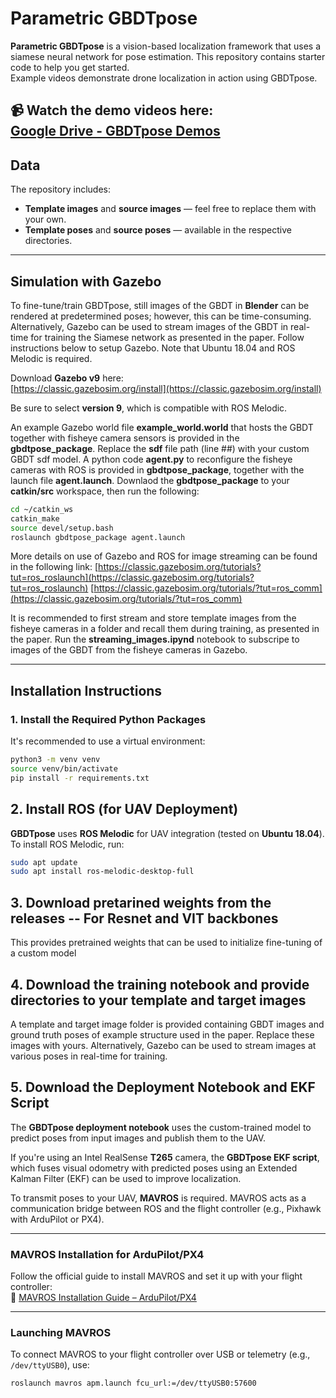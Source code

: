 # **Parametric GBDTpose**

**Parametric GBDTpose** is a vision-based localization framework that uses a siamese neural network for pose estimation. This repository contains starter code to help you get started.  
Example videos demonstrate drone localization in action using GBDTpose.

📹 **Watch the demo videos here:**  
[Google Drive - GBDTpose Demos](https://drive.google.com/drive/folders/126kFGxMAw3pU-g0phBOq0ywAM3b9NQak)
---

## **Data**

The repository includes:

- **Template images** and **source images** — feel free to replace them with your own.
- **Template poses** and **source poses** — available in the respective directories.

---

## **Simulation with Gazebo**

To fine-tune/train GBDTpose, still images of the GBDT in **Blender** can be rendered at predetermined poses; however, this can be time-consuming.
Alternatively, Gazebo can be used to stream images of the GBDT in real-time for training the Siamese network as presented in the paper. 
Follow instructions below to setup Gazebo. Note that Ubuntu 18.04 and ROS Melodic is required.

Download **Gazebo v9** here:  
[https://classic.gazebosim.org/install](https://classic.gazebosim.org/install)

Be sure to select **version 9**, which is compatible with ROS Melodic.

An example Gazebo world file **example_world.world** that hosts the GBDT together with fisheye camera sensors is provided in the **gbdtpose_package**. Replace the **sdf** file path (line ##) with your custom GBDT sdf model. A python code **agent.py** to reconfigure the fisheye cameras with ROS is provided in **gbdtpose_package**, together with the launch file **agent.launch**. Downlaod the **gbdtpose_package** to your **catkin/src** workspace, then run the following:
```bash
cd ~/catkin_ws
catkin_make
source devel/setup.bash
roslaunch gbdtpose_package agent.launch
```
More details on use of Gazebo and ROS for image streaming can be found in the following link:
[https://classic.gazebosim.org/tutorials?tut=ros_roslaunch](https://classic.gazebosim.org/tutorials?tut=ros_roslaunch)
[https://classic.gazebosim.org/tutorials/?tut=ros_comm](https://classic.gazebosim.org/tutorials/?tut=ros_comm)

It is recommended to first stream and store template images from the fisheye cameras in a folder and recall them during training, as presented in the paper. Run the **streaming_images.ipynd** notebook to subscripe to images of the GBDT from the fisheye cameras in Gazebo.

---

## **Installation Instructions**

### **1. Install the Required Python Packages**

It's recommended to use a virtual environment:

```bash
python3 -m venv venv
source venv/bin/activate
pip install -r requirements.txt
```

## **2. Install ROS (for UAV Deployment)**

**GBDTpose** uses **ROS Melodic** for UAV integration (tested on **Ubuntu 18.04**).  
To install ROS Melodic, run:

```bash
sudo apt update
sudo apt install ros-melodic-desktop-full
```
## **3. Download pretarined weights from the releases -- For Resnet and VIT backbones**
This provides pretrained weights that can be used to initialize fine-tuning of a custom model

## **4. Download the training notebook and provide directories to your template and target images**
A template and target image folder is provided containing GBDT images and ground truth poses of example structure used in the paper.
Replace these images with yours. Alternatively, Gazebo can be used to stream images at various poses in real-time for training.

## **5. Download the Deployment Notebook and EKF Script**

The **GBDTpose deployment notebook** uses the custom-trained model to predict poses from input images and publish them to the UAV.  

If you're using an Intel RealSense **T265** camera, the **GBDTpose EKF script**, which fuses visual odometry with predicted poses using an Extended Kalman Filter (EKF) can be used to improve localization.

To transmit poses to your UAV, **MAVROS** is required. MAVROS acts as a communication bridge between ROS and the flight controller (e.g., Pixhawk with ArduPilot or PX4).

---

### **MAVROS Installation for ArduPilot/PX4**

Follow the official guide to install MAVROS and set it up with your flight controller:  
🔗 [MAVROS Installation Guide – ArduPilot/PX4](https://ardupilot.org/dev/docs/ros-install.html)

---

### **Launching MAVROS**

To connect MAVROS to your flight controller over USB or telemetry (e.g., `/dev/ttyUSB0`), use:

```bash
roslaunch mavros apm.launch fcu_url:=/dev/ttyUSB0:57600
